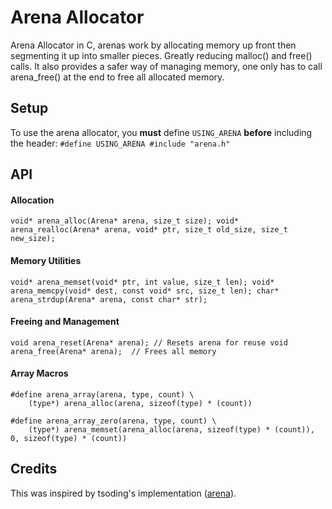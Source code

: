 # Arena Allocator   

Arena Allocator in C, arenas work by allocating memory up front then segmenting it up into smaller pieces. Greatly reducing malloc() and free() calls. It also provides a safer way of managing memory, one only has to call arena_free() at the end to free all allocated memory. 

## Setup  

To use the arena allocator, you **must** define `USING_ARENA` **before** including the header:
`
#define USING_ARENA
#include "arena.h"
`

## API

#### Allocation
`
void* arena_alloc(Arena* arena, size_t size);
void* arena_realloc(Arena* arena, void* ptr, size_t old_size, size_t new_size);
`
#### Memory Utilities
`
void* arena_memset(void* ptr, int value, size_t len);
void* arena_memcpy(void* dest, const void* src, size_t len);
char* arena_strdup(Arena* arena, const char* str);
`
#### Freeing and Management  
`
void arena_reset(Arena* arena); // Resets arena for reuse
void arena_free(Arena* arena);  // Frees all memory
`
#### Array Macros
```
#define arena_array(arena, type, count) \  
    (type*) arena_alloc(arena, sizeof(type) * (count))  

#define arena_array_zero(arena, type, count) \  
    (type*) arena_memset(arena_alloc(arena, sizeof(type) * (count)), 0, sizeof(type) * (count))  
```

## Credits
  
This was inspired by tsoding's implementation ([arena](https://github.com/tsoding/arena)).  
